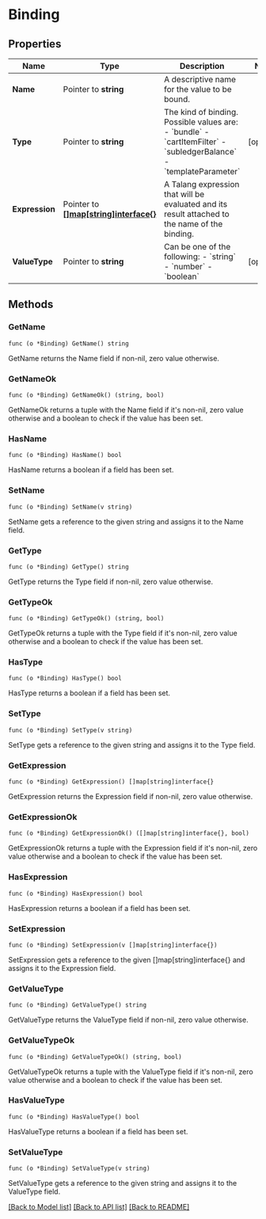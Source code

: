 # Binding

## Properties

Name | Type | Description | Notes
------------ | ------------- | ------------- | -------------
**Name** | Pointer to **string** | A descriptive name for the value to be bound. | 
**Type** | Pointer to **string** | The kind of binding. Possible values are: - &#x60;bundle&#x60; - &#x60;cartItemFilter&#x60; - &#x60;subledgerBalance&#x60; - &#x60;templateParameter&#x60;  | [optional] 
**Expression** | Pointer to [**[]map[string]interface{}**](map[string]interface{}.md) | A Talang expression that will be evaluated and its result attached to the name of the binding. | 
**ValueType** | Pointer to **string** | Can be one of the following: - &#x60;string&#x60; - &#x60;number&#x60; - &#x60;boolean&#x60;  | [optional] 

## Methods

### GetName

`func (o *Binding) GetName() string`

GetName returns the Name field if non-nil, zero value otherwise.

### GetNameOk

`func (o *Binding) GetNameOk() (string, bool)`

GetNameOk returns a tuple with the Name field if it's non-nil, zero value otherwise
and a boolean to check if the value has been set.

### HasName

`func (o *Binding) HasName() bool`

HasName returns a boolean if a field has been set.

### SetName

`func (o *Binding) SetName(v string)`

SetName gets a reference to the given string and assigns it to the Name field.

### GetType

`func (o *Binding) GetType() string`

GetType returns the Type field if non-nil, zero value otherwise.

### GetTypeOk

`func (o *Binding) GetTypeOk() (string, bool)`

GetTypeOk returns a tuple with the Type field if it's non-nil, zero value otherwise
and a boolean to check if the value has been set.

### HasType

`func (o *Binding) HasType() bool`

HasType returns a boolean if a field has been set.

### SetType

`func (o *Binding) SetType(v string)`

SetType gets a reference to the given string and assigns it to the Type field.

### GetExpression

`func (o *Binding) GetExpression() []map[string]interface{}`

GetExpression returns the Expression field if non-nil, zero value otherwise.

### GetExpressionOk

`func (o *Binding) GetExpressionOk() ([]map[string]interface{}, bool)`

GetExpressionOk returns a tuple with the Expression field if it's non-nil, zero value otherwise
and a boolean to check if the value has been set.

### HasExpression

`func (o *Binding) HasExpression() bool`

HasExpression returns a boolean if a field has been set.

### SetExpression

`func (o *Binding) SetExpression(v []map[string]interface{})`

SetExpression gets a reference to the given []map[string]interface{} and assigns it to the Expression field.

### GetValueType

`func (o *Binding) GetValueType() string`

GetValueType returns the ValueType field if non-nil, zero value otherwise.

### GetValueTypeOk

`func (o *Binding) GetValueTypeOk() (string, bool)`

GetValueTypeOk returns a tuple with the ValueType field if it's non-nil, zero value otherwise
and a boolean to check if the value has been set.

### HasValueType

`func (o *Binding) HasValueType() bool`

HasValueType returns a boolean if a field has been set.

### SetValueType

`func (o *Binding) SetValueType(v string)`

SetValueType gets a reference to the given string and assigns it to the ValueType field.


[[Back to Model list]](../README.md#documentation-for-models) [[Back to API list]](../README.md#documentation-for-api-endpoints) [[Back to README]](../README.md)


